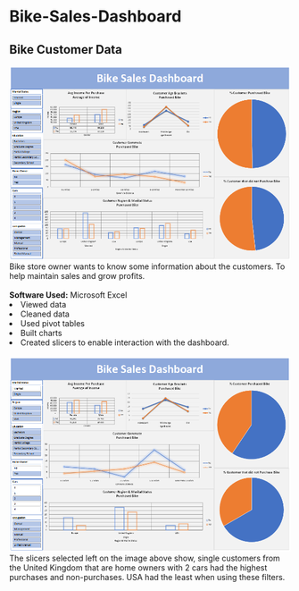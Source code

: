 # Bike-Sales-Dashboard

## Bike Customer Data
<img src="bdh_img/bdh.png" width="600">
<br>
Bike store owner wants to know some information about the customers. To help maintain sales and grow profits. 
<br> <br>
<b>Software Used:</b>
Microsoft Excel 
<li>Viewed data 
<li>Cleaned data 
<li>	Used pivot tables 
<li>Built charts 
<li>Created slicers to enable interaction with the dashboard. 
<br> <br>
<img src="bdh_img/bdh1.png" width="600">
<br>
The slicers selected left on the image above show, single customers from the United Kingdom that are home owners with 2 cars had the highest purchases and non-purchases. USA had the least when using these filters. 
